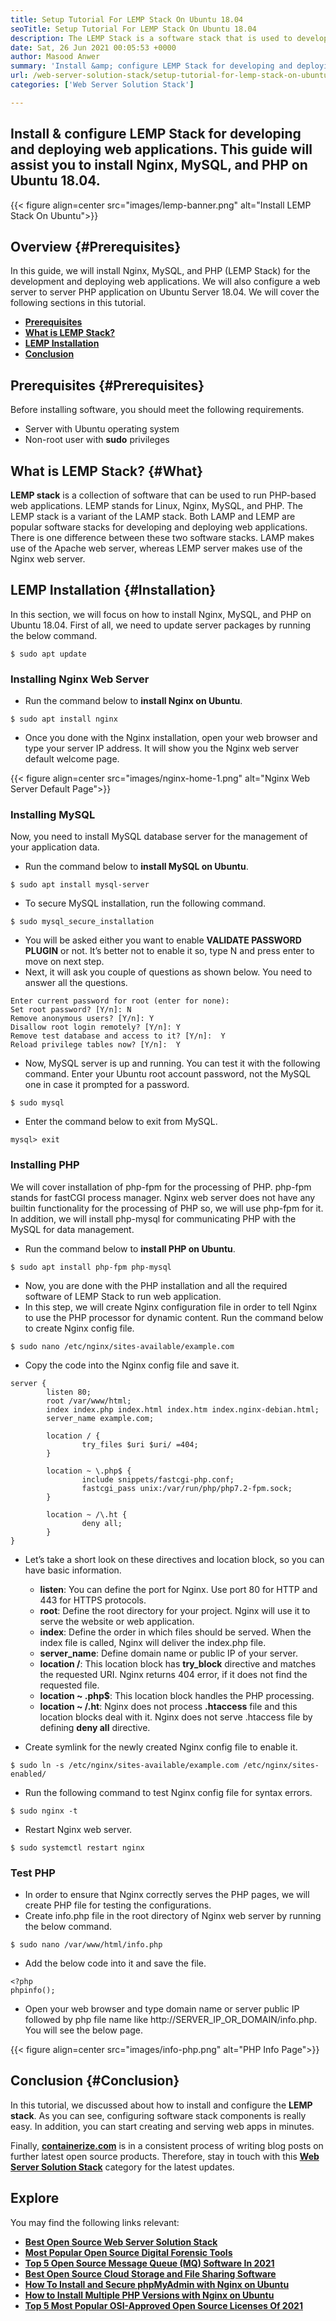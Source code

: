 ```yaml
---
title: Setup Tutorial For LEMP Stack On Ubuntu 18.04
seoTitle: Setup Tutorial For LEMP Stack On Ubuntu 18.04
description: The LEMP Stack is a software stack that is used to develop and deploy web applications. Learn how to install Nginx, MySQL, and PHP on Ubuntu 18.04.
date: Sat, 26 Jun 2021 00:05:53 +0000
author: Masood Anwer
summary: 'Install &amp; configure LEMP Stack for developing and deploying web applications. This guide will assist you to install Nginx, MySQL, and PHP on Ubuntu 18.04.'
url: /web-server-solution-stack/setup-tutorial-for-lemp-stack-on-ubuntu-18-04/
categories: ['Web Server Solution Stack']

---
```

## Install & configure LEMP Stack for developing and deploying web applications. This guide will assist you to install Nginx, MySQL, and PHP on Ubuntu 18.04.

{{< figure align=center src="images/lemp-banner.png" alt="Install LEMP Stack On Ubuntu">}}  

## Overview {#Prerequisites}

In this guide, we will install Nginx, MySQL, and PHP (LEMP Stack) for the development and deploying web applications. We will also configure a web server to server PHP application on Ubuntu Server 18.04. We will cover the following sections in this tutorial.

  * [**Prerequisites**][1]
  * [**What is LEMP Stack?**][2]
  * [**LEMP Installation**][3]
  * [**Conclusion**][4]

## Prerequisites {#Prerequisites}

Before installing software, you should meet the following requirements.

  * Server with Ubuntu operating system
  * Non-root user with **sudo** privileges

## What is LEMP Stack? {#What}

**LEMP stack** is a collection of software that can be used to run PHP-based web applications. LEMP stands for Linux, Nginx, MySQL, and PHP. The LEMP stack is a variant of the LAMP stack. Both LAMP and LEMP are popular software stacks for developing and deploying web applications. There is one difference between these two software stacks. LAMP makes use of the Apache web server, whereas LEMP server makes use of the Nginx web server.

## LEMP Installation {#Installation}

In this section, we will focus on how to install Nginx, MySQL, and PHP on Ubuntu 18.04. First of all, we need to update server packages by running the below command.


```
$ sudo apt update
```


### Installing Nginx Web Server

  * Run the command below to **install Nginx on Ubuntu**.


```
$ sudo apt install nginx
```


  * Once you done with the Nginx installation, open your web browser and type your server IP address. It will show you the Nginx web server default welcome page.

{{< figure align=center src="images/nginx-home-1.png" alt="Nginx Web Server Default Page">}}  

### Installing MySQL

Now, you need to install MySQL database server for the management of your application data. 

  * Run the command below to **install MySQL on Ubuntu**.


```
$ sudo apt install mysql-server
```


  * To secure MySQL installation, run the following command.


```
$ sudo mysql_secure_installation
```


  * You will be asked either you want to enable **VALIDATE PASSWORD PLUGIN** or not. It’s better not to enable it so, type N and press enter to move on next step.
  * Next, it will ask you couple of questions as shown below. You need to answer all the questions.


```
Enter current password for root (enter for none):
Set root password? [Y/n]: N
Remove anonymous users? [Y/n]: Y
Disallow root login remotely? [Y/n]: Y
Remove test database and access to it? [Y/n]:  Y
Reload privilege tables now? [Y/n]:  Y
```


  * Now, MySQL server is up and running. You can test it with the following command. Enter your Ubuntu root account password, not the MySQL one in case it prompted for a password.


```
$ sudo mysql
```


  * Enter the command below to exit from MySQL.


```
mysql> exit
```


### Installing PHP

We will cover installation of php-fpm for the processing of PHP. php-fpm stands for fastCGI process manager. Nginx web server does not have any builtin functionality for the processing of PHP so, we will use php-fpm for it. In addition, we will install php-mysql for communicating PHP with the MySQL for data management.

  * Run the command below to **install PHP on Ubuntu**.


```
$ sudo apt install php-fpm php-mysql
```


  * Now, you are done with the PHP installation and all the required software of LEMP Stack to run web application.
  * In this step, we will create Nginx configuration file in order to tell Nginx to use the PHP processor for dynamic content. Run the command below to create Nginx config file.


```
$ sudo nano /etc/nginx/sites-available/example.com
```


  * Copy the code into the Nginx config file and save it.


```
server {
        listen 80;
        root /var/www/html;
        index index.php index.html index.htm index.nginx-debian.html;
        server_name example.com;

        location / {
                try_files $uri $uri/ =404;
        }

        location ~ \.php$ {
                include snippets/fastcgi-php.conf;
                fastcgi_pass unix:/var/run/php/php7.2-fpm.sock;
        }

        location ~ /\.ht {
                deny all;
        }
}
```


  * Let’s take a short look on these directives and location block, so you can have basic information.
      * **listen**: You can define the port for Nginx. Use port 80 for HTTP and 443 for HTTPS protocols.
      * **root**: Define the root directory for your project. Nginx will use it to serve the website or web application.
      * **index**: Define the order in which files should be served. When the index file is called, Nginx will deliver the index.php file.
      * **server_name**: Define domain name or public IP of your server.
      * **location /**: This location block has **try_block** directive and matches the requested URI. Nginx returns 404 error, if it does not find the requested file.
      * **location ~ .php$**: This location block handles the PHP processing.
      * **location ~ /.ht**: Nginx does not process **.htaccess** file and this location blocks deal with it. Nginx does not serve .htaccess file by defining **deny all** directive.

  * Create symlink for the newly created Nginx config file to enable it.


```
$ sudo ln -s /etc/nginx/sites-available/example.com /etc/nginx/sites-enabled/
```


  * Run the following command to test Nginx config file for syntax errors.


```
$ sudo nginx -t
```


  * Restart Nginx web server.


```
$ sudo systemctl restart nginx
```


### Test PHP

  * In order to ensure that Nginx correctly serves the PHP pages, we will create PHP file for testing the configurations.
  * Create info.php file in the root directory of Nginx web server by running the below command.


```
$ sudo nano /var/www/html/info.php
```


  * Add the below code into it and save the file.


```
<?php
phpinfo();
```


  * Open your web browser and type domain name or server public IP followed by php file name like http://SERVER\_IP\_OR_DOMAIN/info.php. You will see the below page.

{{< figure align=center src="images/info-php.png" alt="PHP Info Page">}}  

## Conclusion {#Conclusion}

In this tutorial, we discussed about how to install and configure the **LEMP stack**. As you can see, configuring software stack components is really easy. In addition, you can start creating and serving web apps in minutes.

Finally, [**containerize.com**][5] is in a consistent process of writing blog posts on further latest open source products. Therefore, stay in touch with this [**Web Server Solution Stack**][6] category for the latest updates.

## Explore

You may find the following links relevant:

  * [**Best Open Source Web Server Solution Stack**][7]
  * **[Most Popular Open Source Digital Forensic Tools][8]**
  * **[Top 5 Open Source Message Queue (MQ) Software In 2021][9]**
  * **[Best Open Source Cloud Storage and File Sharing Software][10]**
  * [**How To Install and Secure phpMyAdmin with Nginx on Ubuntu**][11]
  * [**How to Install Multiple PHP Versions with Nginx on Ubuntu**][12]
  * [**Top 5 Most Popular OSI-Approved Open Source Licenses Of 2021**][13]

 [1]: #Prerequisites
 [2]: #What
 [3]: #Installation
 [4]: #Conclusion
 [5]: https://containerize.com
 [6]: https://blog.containerize.com/category/web-server-solution-stack/
 [7]: https://products.containerize.com/solution-stack/
 [8]: https://blog.containerize.com/2021/08/30/top-5-open-source-digital-forensic-tools-in-2021/
 [9]: https://blog.containerize.com/2021/07/09/top-5-open-source-message-queue-software-in-2021/
 [10]: https://products.containerize.com/backup-and-sync/
 [11]: https://blog.containerize.com/2021/06/04/how-to-install-and-secure-phpmyadmin-with-nginx-on-ubuntu/
 [12]: https://blog.containerize.com/2021/05/21/how-to-install-multiple-php-versions-with-nginx-on-ubuntu/
 [13]: https://blog.containerize.com/2021/09/23/top-5-most-popular-osi-approved-open-source-licenses-of-2021/